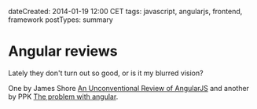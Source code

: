 dateCreated: 2014-01-19 12:00 CET
tags: javascript, angularjs, frontend, framework
postTypes: summary

# Angular reviews

Lately they don't turn out so good, or is it my blurred vision?

One by James Shore [An Unconventional Review of AngularJS](http://www.letscodejavascript.com/v3/blog/2015/01/angular_review)
and another by PPK [The problem with angular](http://www.quirksmode.org/blog/archives/2015/01/the_problem_wit.html).
